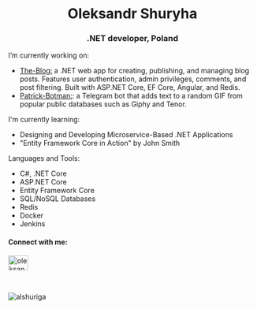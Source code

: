 
<h1 align="center">Oleksandr Shuryha</h1>  
<h3 align="center">.NET developer, Poland</h3>  
  
I’m currently working on:<br>
- [The-Blog:](https://github.com/alshuriga/the-blog) a .NET web app for creating, publishing, and managing blog posts. Features user authentication, admin privileges, comments, and post filtering. Built with ASP.NET Core, EF Core, Angular, and Redis. 
- [Patrick-Botman:](https://github.com/alshuriga/patrick-botman): a Telegram bot that adds text to a random GIF from popular public databases such as Giphy and Tenor.

I'm currently learning:
- Designing and Developing Microservice-Based .NET Applications
- "Entity Framework Core in Action" by John Smith
  
Languages and Tools: 

- C#, .NET Core
- ASP.NET Core
- Entity Framework Core
- SQL/NoSQL Databases
- Redis
- Docker
- Jenkins

<h4 align="left">Connect with me:</h4>  
<p align="left">  
<a href="https://linkedin.com/in/oleksandr-shuryha" target="blank"><img align="center" src="https://raw.githubusercontent.com/rahuldkjain/github-profile-readme-generator/master/src/images/icons/Social/linked-in-alt.svg" alt="oleksandr-shuryha" height="30" width="40" /></a>  
</p>  

<br>
<p align="left"> <img src="https://komarev.com/ghpvc/?username=alshuriga&label=Profile%20views&color=0e75b6&style=flat" alt="alshuriga" /> </p>  
